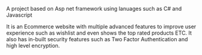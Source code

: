 A project based on Asp net framework using lanuages such as C# and Javascript

It is an Ecommerce website with multiple advanced features to improve user experience such as wishlist and even shows the top rated products ETC. 
It also has in-built security features such as Two Factor Authentication and high level encryption.
